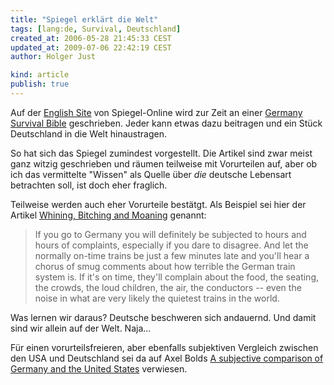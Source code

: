 ```yaml
---
title: "Spiegel erklärt die Welt"
tags: [lang:de, Survival, Deutschland]
created_at: 2006-05-28 21:45:33 CEST
updated_at: 2009-07-06 22:42:19 CEST
author: Holger Just

kind: article
publish: true
---
```


Auf der [English Site](http://www.spiegel.de/international/) von Spiegel-Online wird zur Zeit an einer [Germany Survival Bible](http://www.spiegel.de/international/0,1518,411291,00.html) geschrieben. Jeder kann etwas dazu beitragen und ein Stück Deutschland in die Welt hinaustragen.

So hat sich das Spiegel zumindest vorgestellt. Die Artikel sind zwar meist ganz witzig geschrieben und räumen teilweise mit Vorurteilen auf, aber ob ich das vermittelte "Wissen" als Quelle über *die* deutsche Lebensart betrachten soll, ist doch eher fraglich.

Teilweise werden auch eher Vorurteile bestätgt. Als Beispiel sei hier der Artikel [Whining, Bitching and Moaning](http://www.spiegel.de/international/0,1518,417958,00.html) genannt:

>If you go to Germany you will definitely be subjected to hours and hours of complaints, especially if you dare to disagree. And let the normally on-time trains be just a few minutes late and you'll hear a chorus of smug comments about how terrible the German train system is. If it's on time, they'll complain about the food, the seating, the crowds, the loud children, the air, the conductors -- even the noise in what are very likely the quietest trains in the world.

Was lernen wir daraus? Deutsche beschweren sich andauernd.  Und damit sind wir allein auf der Welt. Naja...

Für einen vorurteilsfreieren, aber ebenfalls subjektiven Vergleich zwischen den USA und Deutschland sei da auf Axel Bolds [A subjective comparison of Germany and the United States](http://www-math.uni-paderborn.de/~axel/us-d.html) verwiesen.